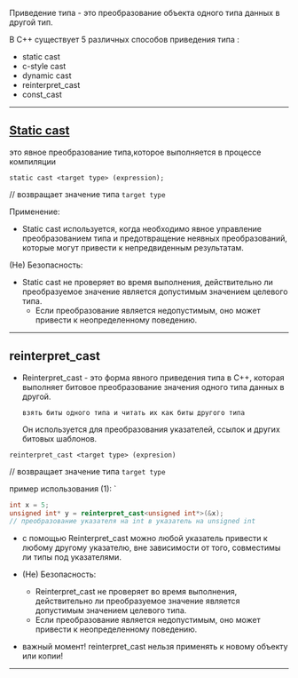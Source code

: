 Приведение типа  -  это преобразование объекта одного типа данных в другой тип.

В C++ существует 5 различных способов приведения типа :
- static cast
- c-style cast
- dynamic cast
- reinterpret_cast
- const_cast
--- 
## [Static cast](https://ru.cppreference.com/w/cpp/language/static_cast)

это явное преобразование типа,которое выполняется в процессе компиляции

` static cast <target type> (expression); `

// возвращает значение типа `target type` 

Применение:

- Static cast используется, когда необходимо явное управление преобразованием типа и предотвращение неявных преобразований, которые могут привести к непредвиденным результатам.

(Не) Безопасность:

- Static cast не проверяет во время выполнения, действительно ли преобразуемое значение является допустимым значением целевого типа.
	- Если преобразование является недопустимым, оно может привести к неопределенному поведению.

--- 
## reinterpret_cast

- Reinterpret_cast - это форма явного приведения типа в C++, которая выполняет битовое преобразование значения одного типа данных в другой. 
	  
	`взять биты одного типа и читать их как биты другого типа`
	
	Он используется для преобразования указателей, ссылок и других битовых шаблонов.

`reinterpret_cast <target type> (expresion)`

// возвращает значение типа `target type`

пример использования (1):
`
``` cpp
int x = 5;
unsigned int* y = reinterpret_cast<unsigned int*>(&x); 
// преобразование указателя на int в указатель на unsigned int

```

- с помощью Reinterpret_cast можно любой указатель привести к любому другому указателю, вне зависимости от того, совместимы ли типы под указателями.

- (Не) Безопасность:

	- Reinterpret_cast не проверяет во время выполнения, действительно ли преобразуемое значение является допустимым значением целевого типа.
	- Если преобразование является недопустимым, оно может привести к неопределенному поведению.


- важный момент! 
  reinterpret_cast нельзя применять к новому объекту или копии!

--- 
